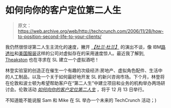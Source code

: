 # 如何向你的客户定位第二人生

> 原文：<https://web.archive.org/web/http://techcrunch.com/2006/11/28/how-to-position-second-life-to-your-clients/>

我仍然很惊讶第二人生主流化的速度，撇开 *[【杜兰·杜兰】](https://web.archive.org/web/20150913014023/http://news.bbc.co.uk/1/hi/technology/5253782.stm)* 的演出不谈，像 IBM[路透社](https://web.archive.org/web/20150913014023/http://secondlife.reuters.com/)和[美国服装](https://web.archive.org/web/20150913014023/http://www.americanapparel.net/presscenter/secondlife/)这样的公司对虚拟存在的采用速度惊人。最近我了解到, [Theakston](https://web.archive.org/web/20150913014023/http://www.theakstons.co.uk/) 也在寻求在 SL 建立一个虚拟酒吧！

林登实验室的创造正在催生一个有趣的次级经济:房地产、虚拟角色配件、生活中的人工制品，以及一个关于如何最好地开发 SL 的新兴咨询市场。下个月，林登将在伦敦和波士顿为希望帮助客户在“第二人生”中建立项目和业务的机构举办两场研讨会。伦敦活动 *[如何向你的客户定位第二人生](https://web.archive.org/web/20150913014023/http://secondlife.com/landing/sldevu/)* ，将于 12 月 13 日举行。

不知道能不能说服 Sam 和 Mike 在 SL 举办一个未来的 TechCrunch 活动；)